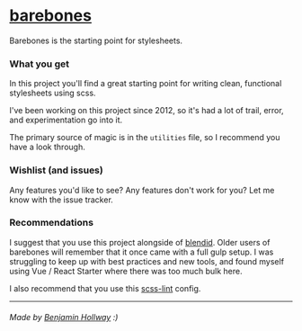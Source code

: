 # [barebones](http://barebones.io)

Barebones is the starting point for stylesheets.

### What you get
In this project you'll find a great starting point for writing clean, functional stylesheets using scss.

I've been working on this project since 2012, so it's had a lot of trail, error, and experimentation go into it.

The primary source of magic is in the `utilities` file, so I recommend you have a look through.

### Wishlist (and issues)
Any features you'd like to see? Any features don't work for you? Let me know with the issue tracker.

### Recommendations
I suggest that you use this project alongside of [blendid](https://github.com/vigetlabs/blendid). Older users of barebones will remember that it once came with a full gulp setup. I was struggling to keep up with best practices and new tools, and found myself using Vue / React Starter where there was too much bulk here.

I also recommend that you use this [scss-lint](https://github.com/nothingrandom/scss-lint-default.yml) config.

----------

###### _Made by [Benjamin Hollway](http://nothingrandom.com) :)_
